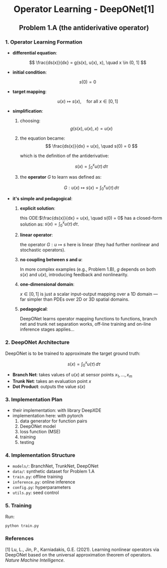 <h1 style="text-align: center; font-size: 2em;"> Operator Learning - DeepONet[1] </h1>
<h1 style="text-align: center; font-size: 1.5em;"> Problem 1.A (the antiderivative operator) </h1>

### 1. Operator Learning Formation
- **differential equation**:

    $$
    \frac{ds(x)}{dx} = g(s(x), u(x), x), \quad x \in (0, 1]
    $$

- **initial condition**:

    $$
    s(0) = 0
    $$

- **target mapping**:

    $$
    u(x) \mapsto s(x), \quad \text{for all } x \in [0, 1]
    $$

- **simplification**:
    1. choosing:
        $$
        g(s(x), u(x), x) = u(x)
        $$

    2. the equation became:
        $$
        \frac{ds(x)}{dx} = u(x), \quad s(0) = 0
        $$

        which is the definition of the antiderivative:  

        $$
        s(x) = \int_0^x u(\tau)\, d\tau
        $$

    3. the **operator** $G$ to learn was defined as:

        $$
        G : u(x) \mapsto s(x) = \int_0^x u(\tau)\, d\tau
        $$

- **it's simple and pedagogical**:
    1. **explicit solution**:

        this ODE:$\frac{ds(x)}{dx} = u(x), \quad s(0) = 0$ has a closed-form solution as: $s(x) = \int_0^x u(\tau)\, d\tau$.

    2. **linear operator**:  

        the operator $G : u \mapsto s$ here is linear (they had further nonlinear and stochastic operators).

    3. **no coupling between $s$ and $u$**:  

        In more complex examples (e.g., Problem 1.B), $g$ depends on both $s(x)$ and $u(x)$, introducing feedback and nonlinearity.

    4. **one-dimensional domain**:  

        $x \in [0, 1]$ is just a scalar input-output mapping over a 1D domain — far simpler than PDEs over 2D or 3D spatial domains.

    5. **pedagogical**:
        
        DeepONet learns operator mapping functions to functions, branch net and trunk net separation works, off-line training and on-line inference stages applies...

### 2. DeepONet Architecture

DeepONet is to be trained to approximate the target ground truth:

$$
s(x) = \int_0^x u(\tau)\, d\tau
$$

- **Branch Net**: takes values of $u(x)$ at sensor points $x_1, \ldots, x_m$
- **Trunk Net**: takes an evaluation point $x$
- **Dot Product**: outputs the value $s(x)$

### 3. Implementation Plan
- their implementation: with library DeepXDE
- implementation here: with pytorch
    1. data generator for function pairs
    2. DeepONet model
    3. loss function (MSE)
    4. training
    5. testing

### 4. Implementation Structure
- `models/`: BranchNet, TrunkNet, DeepONet
- `data/`: synthetic dataset for Problem 1.A
- `train.py`: offline training
- `inference.py`: online inference
- `config.py`: hyperparameters
- `utils.py`: seed control

### 5. Training
Run:
```bash
python train.py
```


### References
[1] Lu, L., Jin, P., Karniadakis, G.E. (2021). Learning nonlinear operators via DeepONet based on the universal approximation theorem of operators. *Nature Machine Intelligence*.